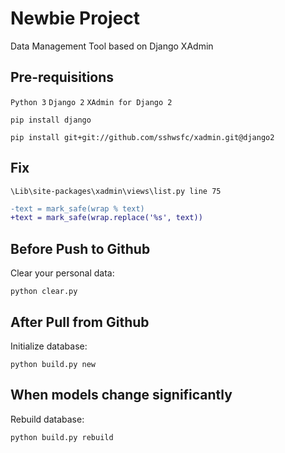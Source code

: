 # Newbie Project

Data Management Tool based on Django XAdmin

## Pre-requisitions
`Python 3` `Django 2` `XAdmin for Django 2`

    pip install django

    pip install git+git://github.com/sshwsfc/xadmin.git@django2

## Fix
`\Lib\site-packages\xadmin\views\list.py line 75`

```diff
-text = mark_safe(wrap % text)
+text = mark_safe(wrap.replace('%s', text))
```

## Before Push to Github
Clear your personal data:

    python clear.py

## After Pull from Github
Initialize database:

    python build.py new

## When models change significantly
Rebuild database:

    python build.py rebuild
